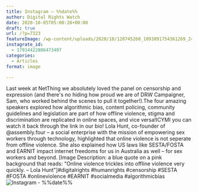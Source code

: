 ```yaml
---
title: Instagram – %%date%%
author: Digital Rights Watch
date: 2020-10-05T05:00:28+00:00
draft: true
url: /?p=7323
featureImage: /wp-content/uploads/2020/10/120745260_1093891754361269_2444875413524250011_n.jpg
instagrate_id:
  - 17914422886473497
categories:
  - Articles
format: image

---
```

Last week at NetThing we absolutely loved the panel on censorship and expression (and there's no hiding how proud we are of DRW Campaigner, Sam, who worked behind the scenes to pull it together!).The four amazing speakers explored how algorithmic bias, content policing, community guidelines and legislation are part of how offline violence, stigma and discrimination are replicated in online spaces, and vice versa!ICYMI you can watch it back through the link in our bio! Lola Hunt, co-founder of @assembly.four &#8211; a social enterprise with the mission of empowering sex workers through technology, highlighted that online violence is not seperate from offline violence. She also explained how US laws like SESTA/FOSTA and EARNIT impact internet freedoms for us in Australia as well &#8211; for sex workers and beyond. [Image Description: a blue quote on a pink background that reads: "Online violence trickles into offline violence very quickly. &#8211; Lola Hunt"]#digitalrights #humanrights #censorship #SESTA #FOSTA #onlineviolence #EARNIT #socialmedia #algorithmicbias  
<img decoding="async" src="/wp-content/uploads/2020/10/120745260_1093891754361269_2444875413524250011_n.jpg" alt="Instagram - %%date%%" />